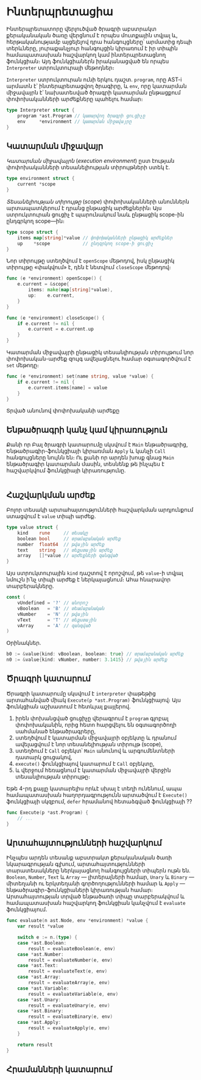 # Ինտերպրետացիա

Ինտերպրետատորը վերլուծված ծրագրի աբստրակտ քերականական ծառը վերցնում է որպես մուտքային տվյալ և, հերթականությամբ այցելելով դրա հանգույցները՝ արմատից դեպի տերևները, յուրաքանչյուր հանգույցին կիրառում է իր տիպին համապատասխան հաշվարկող կամ ինտերպրետացնող ֆունկցիան։ Այդ ֆունկցիաներն իրականացված են որպես `Interpreter` ստրուկտուրայի մեթոդներ։

`Interpreter` ստրուկտուրան ունի երկու դաշտ. `program`, որը AST-i արմատն է՝ ինտերպրետացվող ծրագիրը, և `env`, որը կատարման միջավայրն է՝ նախատեսված ծրագրի կատարման ընթացքում փոփոխականների արժեքները պահելու համար։

```Go
type Interpreter struct {
	program *ast.Program // կատարվող ծրագրի ցուցիչը
	env     *environment // կատարման միջավայրը
}
```

## Կատարման միջավայր

_Կատարման միջավայրն_ (_execution environment_) ըստ էության փոփոխականների տեսանելիության տիրույթների ստեկ է.

```Go
type environment struct {
	current *scope
}
```

_Տեսանելիության տիրույթը_ (_scope_) փոփոխականների անուններն արտապատկերում է դրանց ընթացիկ արժեքներին։ Այս ստրուկտուրան ցուցիչ է պարունակում նաև ընթացիկ scope-ին ընդգրկող scope—ին։

```Go
type scope struct {
	items map[string]*value // փոփոխականների ընթացիկ արժեքներ
	up    *scope            // ընդգրկող scope-ի ցուցիչ
}
```

Նոր տիրույթը ստեղծվում է `openScope` մեթոդով, իսկ ընթացիկ տիրույթը «փակվում» է, դեն է նետվում `closeScope` մեթոդով։

```Go
func (e *environment) openScope() {
	e.current = &scope{
		items: make(map[string]*value),
		up:    e.current,
	}
}

func (e *environment) closeScope() {
	if e.current != nil {
		e.current = e.current.up
	}
}
```

Կատարման միջավայրի ընթացիկ տեսանլիության տիրույթում նոր փոփոխական-արժեք զույգ ավելացնելու համար օգտագործվում է `set` մեթոդը։

```Go
func (e *environment) set(name string, value *value) {
	if e.current != nil {
		e.current.items[name] = value
	}
}
```

Տրված անունով փոփոխականի արժեքը 


## Ենթածրագրի կանչ կամ կիրառություն

Քանի որ Բալ ծրագրի կատարումը սկսվում է `Main` ենթածրագրից, 
Ենթածրագիր-ֆունկցիայի կիրառման `Apply` և կանչի `Call` հանգույցները նույնն են։ Ու քանի որ արդեն խոսք գնաց `Main` ենթածրագիր կատարման մասին, տեսնենք թե ինչպես է հաշվարկվում ֆունկցիայի կիրառությունը.

```Go
```


## Հաշվարկման արժեք

Բոլոր տեսակի արտահայտությունների հաշվարկման արդյունքում ստացվում է `value` տիպի արժեք.

```Go
type value struct {
	kind    rune     // տեսակը
	boolean bool     // տրամաբանական արժեք
	number  float64  // թվային արժեք
	text    string   // տեքստային արժեք
	array   []*value // արժեքների զանգված
}
```

Այս ստրուկտուրային `kind` դաշտով է որոշվում, թե `value`-ի տվյալ նմուշն ի՛նչ տիպի արժեք է ներկայացնում։ Ահա հնարավոր տարբերակները.

```Go
const (
	vUndefined = '?' // անորոշ
	vBoolean   = 'B' // տեամաբանական
	vNumber    = 'N' // թվային
	vText      = 'T' // տեքստային
	vArray     = 'A' // զանգված
)
```

Օրինակներ.

```Go
b0 := &value{kind: vBoolean, boolean: true} // տրամաբանական արժեք
n0 := &value{kind: vNumber, number: 3.1415} // թվային արժեք
```


## Ծրագրի կատարում

Ծրագրի կատարումը սկսվում է `interpreter` փաթեթից արտահանված միակ `Execute(p *ast.Program)` ֆունկցիայով։ Այս ֆունկցիան աշխատում է հետևյալ քայլերով.
1. իրեն փոխանցված ցուցիչը վերագրում է `program` գլոբալ փոփոխականին, որից հետո հարցվելու են օգտագործողի սահմանած ենթածրագրերը,
2. ստեղծվում է կատարման միջավայրի օբյեկտը և դրանում ավելացվում է նոր տեսանելիության տիրույթ (scope),
3. ստեղծում է `Call` օբյեկտ՝ `Main` անունով և արգումենտների դատարկ ցուցակով,
4. `execute()` ֆունկցիայով կատարում է `Call` օբյեկտը, 
5. և վերջում հեռացնում է կատարման միջավայրի վերջին տեսանլիության տիրույթը։

Եթե 4-րդ քայլը կատարելիս որևէ սխալ է տեղի ունենում, ապա համապատասխան հաղորդագրությունն արտածվում է `Execute()` ֆունկցիայի սկզբում, `defer` հրամանով հետաձգված ֆունկցիայի ??

```Go
func Execute(p *ast.Program) {
	// ․․․
}
```



## Արտահայտությունների հաշվարկում

Ինչպես արդեն տեսանք աբստրակտ քերականական ծառի նկարագրության գլխում, արտահայտությունների տարատեսակները ներկայացնող հանգույցների տիպերն ութն են. `Boolean`, `Number`, `Text` և `Array` — լիտերալների համար, `Unary` և `Binary` — միտեղանի ու երկտեղանի գործողությունների համար և `Apply` — ենթածրագիր-ֆունկցիաների կիրառության համար։ Արտահայտության տրված ենթածառի տիպը տարբերակվում և համապատասխան հաշվարկող ֆունկցիան կանչվում է `evaluate` ֆունկցիայում.

```Go
func evaluate(n ast.Node, env *environment) *value {
	var result *value

	switch e := n.(type) {
	case *ast.Boolean:
		result = evaluateBoolean(e, env)
	case *ast.Number:
		result = evaluateNumber(e, env)
	case *ast.Text:
		result = evaluateText(e, env)
	case *ast.Array:
		result = evaluateArray(e, env)
	case *ast.Variable:
		result = evaluateVariable(e, env)
	case *ast.Unary:
		result = evaluateUnary(e, env)
	case *ast.Binary:
		result = evaluateBinary(e, env)
	case *ast.Apply:
		result = evaluateApply(e, env)
	}

	return result
}
```

## Հրամանների կատարում
